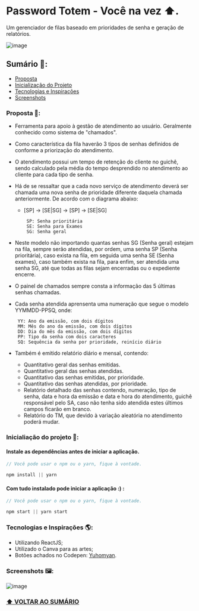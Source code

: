 # Password Totem - Você na vez ⬆.

Um gerenciador de filas baseado em prioridades de senha e geração de relatórios. 

![image](https://user-images.githubusercontent.com/48100276/194646976-2ac7a568-87c0-45b9-a65f-c95d20d7716e.png)


## Sumário 📒: 

- [Proposta](#proposta-)
- [Inicialização do Projeto](#inicialiação-do-projeto-)
- [Tecnologias e Inspirações](#tecnologias-e-inspirações-)
- [Screenshots](#screenshots-)

### Proposta 📝: 

- Ferramenta para apoio à gestão de atendimento ao usuário. Geralmente conhecido como sistema de "chamados".
- Como característica da fila haverão 3 tipos de senhas definidos de conforme a priorização do atendimento. 
- O atendimento possui um tempo de retenção do cliente no guichê, sendo calculado pela média do tempo desprendido no atendimento ao cliente para cada tipo de senha.
- Há de se ressaltar que a cada novo serviço de atendimento deverá ser chamada uma nova senha de prioridade diferente daquela chamada anteriormente. De acordo com o diagrama abaixo:

    - [SP] -> [SE|SG] -> [SP] -> [SE|SG]  

           SP: Senha prioritária
           SE: Senha para Exames
           SG: Senha geral
    
- Neste modelo não importando quantas senhas SG (Senha geral) estejam na fila, sempre serão atendidas, por ordem, uma senha SP (Senha prioritária), caso exista na fila, em seguida uma senha SE (Senha exames), caso também exista na fila, para enfim, ser atendida uma senha SG, até que todas as filas sejam encerradas ou o expediente encerre. 
- O painel de chamados sempre consta a informação das 5 últimas senhas chamadas. 
- Cada senha atendida aprensenta uma numeração que segue o modelo YYMMDD-PPSQ, onde: 
 
       YY: Ano da emissão, com dois dígitos
       MM: Mês do ano da emissão, com dois dígitos
       DD: Dia do mês da emissão, com dois dígitos
       PP: Tipo da senha com dois caracteres
       SQ: Sequência da senha por prioridade, reinício diário
       
- Também é emitido relatório diário e mensal, contendo: 
        
    - Quantitativo geral das senhas emitidas.
    - Quantitativo geral das senhas atendidas.
    - Quantitativo das senhas emitidas, por prioridade.
    - Quantitativo das senhas atendidas, por prioridade.
    - Relatório detalhado das senhas contendo, numeração,
    tipo de senha, data e hora da emissão e data e hora do
    atendimento, guichê responsável pelo SA, caso não tenha
    sido atendida estes últimos campos ficarão em branco.
    - Relatório do TM, que devido à variação aleatória no
    atendimento poderá mudar.
    
### Inicialiação do projeto 📃:

#### Instale as dependências antes de iniciar a aplicação.

```javascript
// Você pode usar o npm ou o yarn, fique à vontade.

npm install || yarn 
```
#### Com tudo instalado pode iniciar a aplicação :) : 

```javascript
// Você pode usar o npm ou o yarn, fique à vontade.

npm start || yarn start
```

### Tecnologias e Inspirações 🌎: 

- Utilizando ReactJS;
- Utilizado o Canva para as artes;
- Botões achados no Codepen: [Yuhomyan](https://codepen.io/yuhomyan/pen/OJMejWJ).

### Screenshots 🖼:
 

![image](https://user-images.githubusercontent.com/48100276/194675097-eddc97df-6e4a-42fb-9906-49cee316da0d.png)

### **[⬆ VOLTAR AO SUMÁRIO](#sumário-)**
